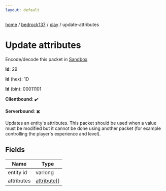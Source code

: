```yaml
---
layout: default
---
```


[home](/)  /  [bedrock137](/protocol/bedrock137)  /  [play](/protocol/bedrock137/play)  /  update-attributes

# Update attributes

Encode/decode this packet in [Sandbox](../../../sandbox/bedrock137#Play.UpdateAttributes)

**Id**: 29

**Id** (hex): 1D

**Id** (bin): 00011101

**Clientbound**: ✔️

**Serverbound**: ✖️

Updates an entity's attributes. This packet should be used when a value must be modified but it cannot be done using another packet (for example controlling the player's experience and level).

## Fields

Name | Type
---|---
entity id | varlong
attributes | [attribute](/protocol/bedrock137/types/attribute)[]
